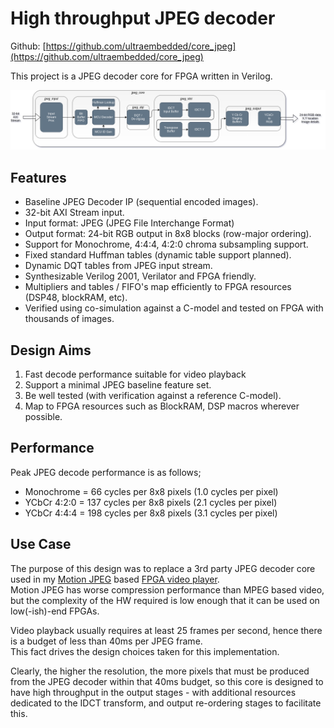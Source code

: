 # High throughput JPEG decoder

Github: [https://github.com/ultraembedded/core_jpeg](https://github.com/ultraembedded/core_jpeg)

This project is a JPEG decoder core for FPGA written in Verilog.

![JPEG Core](docs/block_diagram.png)

## Features
* Baseline JPEG Decoder IP (sequential encoded images).
* 32-bit AXI Stream input.
* Input format: JPEG (JPEG File Interchange Format)
* Output format: 24-bit RGB output in 8x8 blocks (row-major ordering).
* Support for Monochrome, 4:4:4, 4:2:0 chroma subsampling support.
* Fixed standard Huffman tables (dynamic table support planned).
* Dynamic DQT tables from JPEG input stream.
* Synthesizable Verilog 2001, Verilator and FPGA friendly.
* Multipliers and tables / FIFO's map efficiently to FPGA resources (DSP48, blockRAM, etc).
* Verified using co-simulation against a C-model and tested on FPGA with thousands of images.

## Design Aims
1. Fast decode performance suitable for video playback
2. Support a minimal JPEG baseline feature set.
3. Be well tested (with verification against a reference C-model).
4. Map to FPGA resources such as BlockRAM, DSP macros wherever possible.

## Performance
Peak JPEG decode performance is as follows;
* Monochrome  = 66 cycles per 8x8 pixels  (1.0 cycles per pixel)
* YCbCr 4:2:0 = 137 cycles per 8x8 pixels (2.1 cycles per pixel)
* YCbCr 4:4:4 = 198 cycles per 8x8 pixels (3.1 cycles per pixel)

## Use Case
The purpose of this design was to replace a 3rd party JPEG decoder core used in my [Motion JPEG](https://en.wikipedia.org/wiki/Motion_JPEG) based [FPGA video player](https://github.com/ultraembedded/FPGAmp).  
Motion JPEG has worse compression performance than MPEG based video, but the complexity of the HW required is low enough that it can be used on low(-ish)-end FPGAs.

Video playback usually requires at least 25 frames per second, hence there is a budget of less than 40ms per JPEG frame.  
This fact drives the design choices taken for this implementation.

Clearly, the higher the resolution, the more pixels that must be produced from the JPEG decoder within that 40ms budget, so this core is designed to have high throughput in the output stages - with additional resources dedicated to the IDCT transform, and output re-ordering stages to facilitate this.